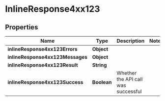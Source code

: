 # InlineResponse4xx123

## Properties
Name | Type | Description | Notes
------------ | ------------- | ------------- | -------------
**inlineResponse4xx123Errors** | **Object** |  | 
**inlineResponse4xx123Messages** | **Object** |  | 
**inlineResponse4xx123Result** | **String** |  | 
**inlineResponse4xx123Success** | **Boolean** | Whether the API call was successful | 
